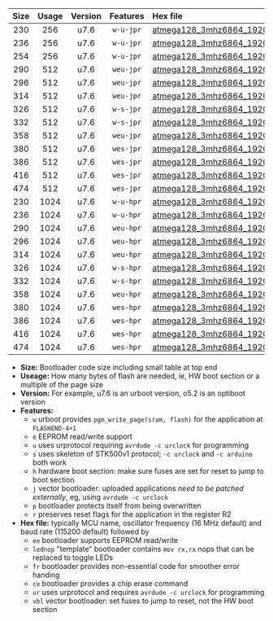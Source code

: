 |Size|Usage|Version|Features|Hex file|
|:-:|:-:|:-:|:-:|:--|
|230|256|u7.6|`w-u-jpr`|[atmega128_3mhz6864_19200bps_ur_vbl.hex](https://raw.githubusercontent.com/stefanrueger/urboot/main/atmega128_3mhz6864_19200bps_ur_vbl.hex)|
|236|256|u7.6|`w-u-jpr`|[atmega128_3mhz6864_19200bps_lednop_ur_vbl.hex](https://raw.githubusercontent.com/stefanrueger/urboot/main/atmega128_3mhz6864_19200bps_lednop_ur_vbl.hex)|
|254|256|u7.6|`w-u-jpr`|[atmega128_3mhz6864_19200bps_lednop_fr_ur_vbl.hex](https://raw.githubusercontent.com/stefanrueger/urboot/main/atmega128_3mhz6864_19200bps_lednop_fr_ur_vbl.hex)|
|290|512|u7.6|`weu-jpr`|[atmega128_3mhz6864_19200bps_ee_ur_vbl.hex](https://raw.githubusercontent.com/stefanrueger/urboot/main/atmega128_3mhz6864_19200bps_ee_ur_vbl.hex)|
|296|512|u7.6|`weu-jpr`|[atmega128_3mhz6864_19200bps_ee_lednop_ur_vbl.hex](https://raw.githubusercontent.com/stefanrueger/urboot/main/atmega128_3mhz6864_19200bps_ee_lednop_ur_vbl.hex)|
|314|512|u7.6|`weu-jpr`|[atmega128_3mhz6864_19200bps_ee_lednop_fr_ur_vbl.hex](https://raw.githubusercontent.com/stefanrueger/urboot/main/atmega128_3mhz6864_19200bps_ee_lednop_fr_ur_vbl.hex)|
|326|512|u7.6|`w-s-jpr`|[atmega128_3mhz6864_19200bps_vbl.hex](https://raw.githubusercontent.com/stefanrueger/urboot/main/atmega128_3mhz6864_19200bps_vbl.hex)|
|332|512|u7.6|`w-s-jpr`|[atmega128_3mhz6864_19200bps_lednop_vbl.hex](https://raw.githubusercontent.com/stefanrueger/urboot/main/atmega128_3mhz6864_19200bps_lednop_vbl.hex)|
|358|512|u7.6|`weu-jpr`|[atmega128_3mhz6864_19200bps_ee_lednop_fr_ce_ur_vbl.hex](https://raw.githubusercontent.com/stefanrueger/urboot/main/atmega128_3mhz6864_19200bps_ee_lednop_fr_ce_ur_vbl.hex)|
|380|512|u7.6|`wes-jpr`|[atmega128_3mhz6864_19200bps_ee_vbl.hex](https://raw.githubusercontent.com/stefanrueger/urboot/main/atmega128_3mhz6864_19200bps_ee_vbl.hex)|
|386|512|u7.6|`wes-jpr`|[atmega128_3mhz6864_19200bps_ee_lednop_vbl.hex](https://raw.githubusercontent.com/stefanrueger/urboot/main/atmega128_3mhz6864_19200bps_ee_lednop_vbl.hex)|
|416|512|u7.6|`wes-jpr`|[atmega128_3mhz6864_19200bps_ee_lednop_fr_vbl.hex](https://raw.githubusercontent.com/stefanrueger/urboot/main/atmega128_3mhz6864_19200bps_ee_lednop_fr_vbl.hex)|
|474|512|u7.6|`wes-jpr`|[atmega128_3mhz6864_19200bps_ee_lednop_fr_ce_vbl.hex](https://raw.githubusercontent.com/stefanrueger/urboot/main/atmega128_3mhz6864_19200bps_ee_lednop_fr_ce_vbl.hex)|
|230|1024|u7.6|`w-u-hpr`|[atmega128_3mhz6864_19200bps_ur.hex](https://raw.githubusercontent.com/stefanrueger/urboot/main/atmega128_3mhz6864_19200bps_ur.hex)|
|236|1024|u7.6|`w-u-hpr`|[atmega128_3mhz6864_19200bps_lednop_ur.hex](https://raw.githubusercontent.com/stefanrueger/urboot/main/atmega128_3mhz6864_19200bps_lednop_ur.hex)|
|290|1024|u7.6|`weu-hpr`|[atmega128_3mhz6864_19200bps_ee_ur.hex](https://raw.githubusercontent.com/stefanrueger/urboot/main/atmega128_3mhz6864_19200bps_ee_ur.hex)|
|296|1024|u7.6|`weu-hpr`|[atmega128_3mhz6864_19200bps_ee_lednop_ur.hex](https://raw.githubusercontent.com/stefanrueger/urboot/main/atmega128_3mhz6864_19200bps_ee_lednop_ur.hex)|
|314|1024|u7.6|`weu-hpr`|[atmega128_3mhz6864_19200bps_ee_lednop_fr_ur.hex](https://raw.githubusercontent.com/stefanrueger/urboot/main/atmega128_3mhz6864_19200bps_ee_lednop_fr_ur.hex)|
|326|1024|u7.6|`w-s-hpr`|[atmega128_3mhz6864_19200bps.hex](https://raw.githubusercontent.com/stefanrueger/urboot/main/atmega128_3mhz6864_19200bps.hex)|
|332|1024|u7.6|`w-s-hpr`|[atmega128_3mhz6864_19200bps_lednop.hex](https://raw.githubusercontent.com/stefanrueger/urboot/main/atmega128_3mhz6864_19200bps_lednop.hex)|
|358|1024|u7.6|`weu-hpr`|[atmega128_3mhz6864_19200bps_ee_lednop_fr_ce_ur.hex](https://raw.githubusercontent.com/stefanrueger/urboot/main/atmega128_3mhz6864_19200bps_ee_lednop_fr_ce_ur.hex)|
|380|1024|u7.6|`wes-hpr`|[atmega128_3mhz6864_19200bps_ee.hex](https://raw.githubusercontent.com/stefanrueger/urboot/main/atmega128_3mhz6864_19200bps_ee.hex)|
|386|1024|u7.6|`wes-hpr`|[atmega128_3mhz6864_19200bps_ee_lednop.hex](https://raw.githubusercontent.com/stefanrueger/urboot/main/atmega128_3mhz6864_19200bps_ee_lednop.hex)|
|416|1024|u7.6|`wes-hpr`|[atmega128_3mhz6864_19200bps_ee_lednop_fr.hex](https://raw.githubusercontent.com/stefanrueger/urboot/main/atmega128_3mhz6864_19200bps_ee_lednop_fr.hex)|
|474|1024|u7.6|`wes-hpr`|[atmega128_3mhz6864_19200bps_ee_lednop_fr_ce.hex](https://raw.githubusercontent.com/stefanrueger/urboot/main/atmega128_3mhz6864_19200bps_ee_lednop_fr_ce.hex)|

- **Size:** Bootloader code size including small table at top end
- **Useage:** How many bytes of flash are needed, ie, HW boot section or a multiple of the page size
- **Version:** For example, u7.6 is an urboot version, o5.2 is an optiboot version
- **Features:**
  + `w` urboot provides `pgm_write_page(sram, flash)` for the application at `FLASHEND-4+1`
  + `e` EEPROM read/write support
  + `u` uses urprotocol requiring `avrdude -c urclock` for programming
  + `s` uses skeleton of STK500v1 protocol; `-c urclock` and `-c arduino` both work
  + `h` hardware boot section: make sure fuses are set for reset to jump to boot section
  + `j` vector bootloader: uploaded applications *need to be patched externally*, eg, using `avrdude -c urclock`
  + `p` bootloader protects itself from being overwritten
  + `r` preserves reset flags for the application in the register R2
- **Hex file:** typically MCU name, oscillator frequency (16 MHz default) and baud rate (115200 default) followed by
  + `ee` bootloader supports EEPROM read/write
  + `lednop` "template" bootloader contains `mov rx,rx` nops that can be replaced to toggle LEDs
  + `fr` bootloader provides non-essential code for smoother error handing
  + `ce` bootloader provides a chip erase command
  + `ur` uses urprotocol and requires `avrdude -c urclock` for programming
  + `vbl` vector bootloader: set fuses to jump to reset, not the HW boot section
